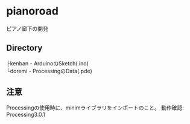 # pianoroad
ピアノ廊下の開発

## Directory
├kenban - ArduinoのSketch(.ino)  
└doremi - ProcessingのData(.pde)

## 注意
Processingの使用時に、minimライブラリをインポートのこと。
動作確認: Processing3.0.1